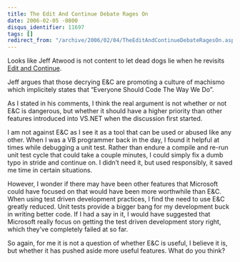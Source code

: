 ```yaml
---
title: The Edit And Continue Debate Rages On
date: 2006-02-05 -0800
disqus_identifier: 11697
tags: []
redirect_from: "/archive/2006/02/04/TheEditAndContinueDebateRagesOn.aspx/"
---
```


Looks like Jeff Atwood is not content to let dead dogs lie when he
revisits [Edit and
Continue](http://www.codinghorror.com/blog/archives/000507.html "Revisiting Edit And Continue").

Jeff argues that those decrying E&C are promoting a culture of machismo
which implicitely states that “Everyone Should Code The Way We Do”.

As I stated in his comments, I think the real argument is not whether or
not E&C is dangerous, but whether it should have a higher priority than
other features introduced into VS.NET when the discussion first started.

I am not against E&C as I see it as a tool that can be used or abused
like any other. When I was a VB programmer back in the day, I found it
helpful at times while debugging a unit test. Rather than endure a
compile and re-run unit test cycle that could take a couple minutes, I
could simply fix a dumb typo in stride and continue on. I didn’t need
it, but used responsibly, it saved me time in certain situations.

However, I wonder if there may have been other features that Microsoft
could have focused on that would have been more worthwhile than E&C.
When using test driven development practices, I find the need to use E&C
greatly reduced. Unit tests provide a bigger bang for my development
buck in writing better code. If I had a say in it, I would have
suggested that Microsoft really focus on getting the test driven
development story right, which they’ve completely failed at so far.

So again, for me it is not a question of whether E&C is useful, I
believe it is, but whether it has pushed aside more useful features.
What do you think?

